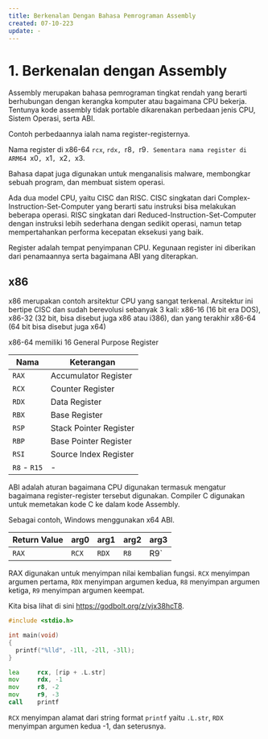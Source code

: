 ```yaml
---
title: Berkenalan Dengan Bahasa Pemrograman Assembly
created: 07-10-223
update: -
---
```


# 1. Berkenalan dengan Assembly
Assembly merupakan bahasa pemrograman tingkat rendah yang berarti berhubungan dengan kerangka komputer atau bagaimana CPU bekerja.
Tentunya kode assembly tidak portable dikarenakan perbedaan jenis CPU, Sistem Operasi, serta ABI.

Contoh perbedaannya ialah nama register-registernya.

Nama register di x86-64 `rcx`, `rdx, `r8`, `r9`.
Sementara nama register di ARM64 `x0`, `x1`, `x2`, `x3.


Bahasa dapat juga digunakan untuk menganalisis malware, membongkar sebuah program, dan membuat sistem operasi.


Ada dua model CPU, yaitu CISC dan RISC.
CISC singkatan dari Complex-Instruction-Set-Computer yang berarti satu instruksi bisa melakukan beberapa operasi.
RISC singkatan dari Reduced-Instruction-Set-Computer dengan instruksi lebih sederhana dengan sedikit operasi, namun tetap mempertahankan performa kecepatan eksekusi yang baik.

Register adalah tempat penyimpanan CPU. Kegunaan register ini diberikan dari penamaannya serta bagaimana ABI yang diterapkan.

## x86
x86 merupakan contoh arsitektur CPU yang sangat terkenal. 
Arsitektur ini bertipe CISC dan sudah berevolusi sebanyak 3 kali: x86-16 (16 bit era DOS), x86-32 (32 bit, bisa disebut juga x86 atau i386), dan yang terakhir x86-64 (64 bit bisa disebut juga x64)

x86-64 memiliki 16 General Purpose Register

| Nama | Keterangan |
| --- | --- |
| `RAX` | Accumulator Register |
| `RCX` | Counter Register |
| `RDX` | Data Register |
| `RBX` | Base Register |
| `RSP` | Stack Pointer Register |
| `RBP` | Base Pointer Register |
| `RSI` | Source Index Register |
| `R8` - `R15` | - |

ABI adalah aturan bagaimana CPU digunakan termasuk mengatur bagaimana register-register tersebut digunakan.
Compiler C digunakan untuk memetakan kode C ke dalam kode Assembly.

Sebagai contoh, Windows menggunakan x64 ABI. 

| Return Value | arg0 | arg1 | arg2 | arg3 |
| --- | -- | -- | -- | -- |
| `RAX` | `RCX` | `RDX` | `R8` | R9` |

RAX digunakan untuk menyimpan nilai kembalian fungsi. `RCX` menyimpan argumen pertama, `RDX` menyimpan argumen kedua, `R8` menyimpan argumen ketiga, `R9` menyimpan argumen keempat.

Kita bisa lihat di sini https://godbolt.org/z/vjx38hcT8.

```c
#include <stdio.h>

int main(void)
{
  printf("%lld", -1ll, -2ll, -3ll);
}
```

```asm
lea     rcx, [rip + .L.str]
mov     rdx, -1
mov     r8, -2
mov     r9, -3
call    printf
```

`RCX` menyimpan alamat dari string format `printf` yaitu `.L.str`, `RDX` menyimpan argumen kedua -1, dan seterusnya.

